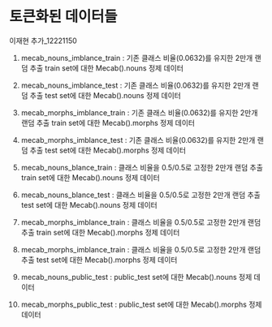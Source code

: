 # 토큰화된 데이터들

이재현 추가_12221150
1. mecab_nouns_imblance_train
  : 기존 클래스 비율(0.0632)를 유지한 2만개 랜덤 추출 train set에 대한 Mecab().nouns 정제 데이터

2. mecab_nouns_imblance_test
  : 기존 클래스 비율(0.0632)를 유지한 2만개 랜덤 추출 test set에 대한 Mecab().nouns 정제 데이터

3. mecab_morphs_imblance_train
  : 기존 클래스 비율(0.0632)를 유지한 2만개 랜덤 추출 train set에 대한 Mecab().morphs 정제 데이터

4. mecab_morphs_imblance_test
  : 기존 클래스 비율(0.0632)를 유지한 2만개 랜덤 추출 test set에 대한 Mecab().morphs 정제 데이터

5. mecab_nouns_blance_train
  : 클래스 비율을 0.5/0.5로 고정한 2만개 랜덤 추출 train set에 대한 Mecab().nouns 정제 데이터

6. mecab_nouns_blance_test
  : 클래스 비율을 0.5/0.5로 고정한 2만개 랜덤 추출 test set에 대한 Mecab().nouns 정제 데이터
  
7. mecab_morphs_imblance_train
  : 클래스 비율을 0.5/0.5로 고정한 2만개 랜덤 추출 train set에 대한 Mecab().morphs 정제 데이터

8. mecab_morphs_imblance_train
  : 클래스 비율을 0.5/0.5로 고정한 2만개 랜덤 추출 test set에 대한 Mecab().morphs 정제 데이터  

9. mecab_nouns_public_test
  : public_test set에 대한 Mecab().nouns 정제 데이터

10. mecab_morphs_public_test
  : public_test set에 대한 Mecab().morphs 정제 데이터  

